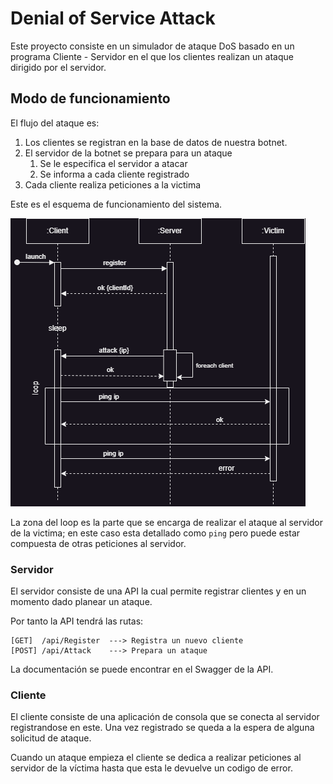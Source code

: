 # Denial of Service Attack
Este proyecto consiste en un simulador de ataque DoS basado en un programa Cliente - Servidor en el que los clientes realizan un ataque dirigido por el servidor.

## Modo de funcionamiento
El flujo del ataque es:
1. Los clientes se registran en la base de datos de nuestra botnet.
2. El servidor de la botnet se prepara para un ataque
    1. Se le especifica el servidor a atacar
    2. Se informa a cada cliente registrado
3. Cada cliente realiza peticiones a la victima

Este es el esquema de funcionamiento del sistema.

![Diagrama de secuencia](./assets/diagramas_img/secuencia.png "Diagrama ataque DoS")

La zona del loop es la parte que se encarga de realizar el ataque al servidor de la victima; en este caso esta detallado como `ping` pero puede estar compuesta de otras peticiones al servidor.

### Servidor
El servidor consiste de una API la cual permite registrar clientes y en un momento dado planear un ataque.

Por tanto la API tendrá las rutas:

    [GET]  /api/Register  ---> Registra un nuevo cliente
    [POST] /api/Attack    ---> Prepara un ataque
La documentación se puede encontrar en el Swagger de la API.

### Cliente
El cliente consiste de una aplicación de consola que se conecta al servidor registrandose en este.
Una vez registrado se queda a la espera de alguna solicitud de ataque.

Cuando un ataque empieza el cliente se dedica a realizar peticiones al servidor de la víctima hasta que esta le devuelve un codigo de error.
